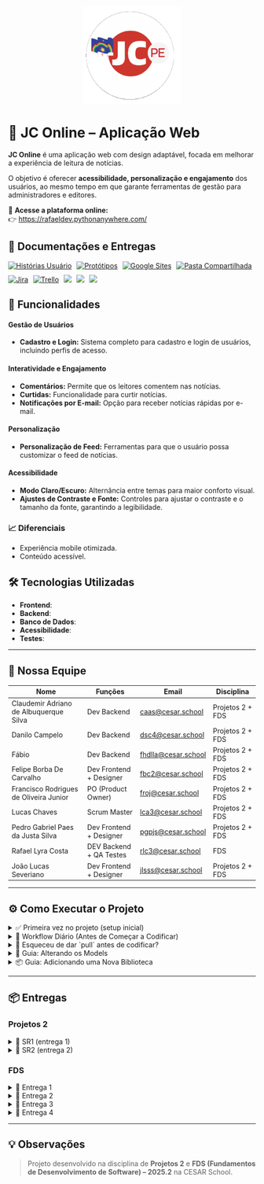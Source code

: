 <p align="center">
  <img src="./prints/logo_readme.png" alt="Logo JC PE" width="200"/>
</p>


# 📰 JC Online – Aplicação Web

**JC Online** é uma aplicação web com design adaptável, focada em melhorar a experiência de leitura de notícias.

O objetivo é oferecer **acessibilidade, personalização e engajamento** dos usuários, ao mesmo tempo em que garante ferramentas de gestão para administradores e editores.

🔗 **Acesse a plataforma online:**  
👉 https://rafaeldev.pythonanywhere.com/


## 📄 Documentações e Entregas

<div style="display: flex; align-items: center; gap: 10px; flex-wrap: wrap;">
  <a href="https://docs.google.com/document/d/1nmucgv21ZFmh4KJL6easKM9BG2wHbv332d-kuiChz2I/edit?usp=sharing">
    <img src="https://img.shields.io/badge/Histórias-483D8B?style=for-the-badge&logo=google&logoColor=white" alt="Histórias Usuário"/></a>
  <a href="https://www.figma.com/board/mfDODhZAbZBivMjCYXKV4Q/Projetos-2-Time-2?node-id=0-1&t=4ilAjPXIL59rE93n-1">
    <img src="https://img.shields.io/badge/Figma-FF7262?style=for-the-badge&logo=figma&logoColor=white" alt="Protótipos"/></a>
  <a href="https://tinyurl.com/site-equipe2projetos2">
    <img src="https://img.shields.io/badge/Google_Sites-4285F4?style=for-the-badge&logo=google&logoColor=white" alt="Google Sites"/></a>
  <a href="https://tinyurl.com/drive-equipe2projetos2">
    <img src="https://img.shields.io/badge/Google_Drive-F4B400?style=for-the-badge&logo=google&logoColor=white" alt="Pasta Compartilhada"/></a>
  <a href="https://time2projetos2.atlassian.net/jira/software/projects/SCRUM/boards/1?atlOrigin=eyJpIjoiZGI1ZmI2MzY3NmQyNDgwZGFjYzE1MTdjYzdlNDMxYjAiLCJwIjoiaiJ9">
    <img src="https://img.shields.io/badge/Jira-0000ff?style=for-the-badge&logo=Jira&logoColor=white" alt="Jira"/></a>
  <a href="https://trello.com/b/FPQBhOen/equipe-2-desafio-jc-online">
    <img src="https://img.shields.io/badge/Trello-FF9F1A?style=for-the-badge&logo=Trello&logoColor=white" alt="Trello"/></a>
  <a href="https://rafaeldev.pythonanywhere.com/">
    <img src="https://img.shields.io/badge/Site_Online-34D058?style=for-the-badge&logo=python&logoColor=white"/>
</a>
  <a href="https://youtu.be/IrzoyKmpHWQ?feature=shared">
    <img src="https://img.shields.io/badge/Screencast Figma-b50404?style=for-the-badge&logo=youtube&logoColor=white"/></a>
  <a href="https://youtu.be/jtHMVjp_xo8">
    <img src="https://img.shields.io/badge/Screencast Site-b50404?style=for-the-badge&logo=youtube&logoColor=white"/></a>
  
</div>


## 🚀 Funcionalidades 

#### Gestão de Usuários
- **Cadastro e Login:** Sistema completo para cadastro e login de usuários, incluindo perfis de acesso.

#### Interatividade e Engajamento
- **Comentários:** Permite que os leitores comentem nas notícias.
- **Curtidas:** Funcionalidade para curtir notícias.
- **Notificações por E-mail:** Opção para receber notícias rápidas por e-mail.

#### Personalização 
- **Personalização de Feed:** Ferramentas para que o usuário possa customizar o feed de notícias.

#### Acessibilidade
- **Modo Claro/Escuro:** Alternância entre temas para maior conforto visual.
- **Ajustes de Contraste e Fonte:** Controles para ajustar o contraste e o tamanho da fonte, garantindo a legibilidade.

### 📈 Diferenciais
- Experiência mobile otimizada.
- Conteúdo acessível.

## 🛠️ Tecnologias Utilizadas
- **Frontend**: 
- **Backend**:   
- **Banco de Dados**: 
- **Acessibilidade**:
- **Testes**: 

---

## 👥 Nossa Equipe

| Nome                                      | Funções | Email                              | Disciplina         |
|-------------------------------------------|---------|------------------------------------|--------------------|
| Claudemir Adriano de Albuquerque Silva    | Dev Backend | [caas@cesar.school](mailto:caas@cesar.school) | Projetos 2 + FDS |
| Danilo Campelo                            | Dev Backend | [dsc4@cesar.school](mailto:dsc4@cesar.school) | Projetos 2 + FDS |
| Fábio                                     | Dev Backend | [fhdlla@cesar.school](mailto:fhdlla@cesar.school) | Projetos 2 + FDS |
| Felipe Borba De Carvalho                  | Dev Frontend + Designer | [fbc2@cesar.school](mailto:fbc2@cesar.school) | Projetos 2 + FDS |
| Francisco Rodrigues de Oliveira Junior    | PO (Product Owner)| [froj@cesar.school](mailto:froj@cesar.school) | Projetos 2 + FDS |
| Lucas Chaves                              | Scrum Master | [lca3@cesar.school](mailto:lca3@cesar.school) | Projetos 2 + FDS |
| Pedro Gabriel Paes da Justa Silva         | Dev Frontend + Designer | [pgpjs@cesar.school](mailto:pgpjs@cesar.school) | Projetos 2 + FDS |
| Rafael Lyra Costa                         | DEV Backend + QA Testes| [rlc3@cesar.school](mailto:rlc3@cesar.school) | FDS              |
| João Lucas Severiano                      | Dev Frontend + Designer | [jlsss@cesar.school](mailto:jlsss@cesar.school) | Projetos 2 + FDS |

---

## ⚙️ Como Executar o Projeto

<details>
  <summary>✅ Primeira vez no projeto (setup inicial)</summary>
  

## Siga os passos abaixo para executar o projeto em sua máquina.

### Pré-requisitos

Antes de começar, certifique-se de que você tem o seguinte instalado:
* [Python 3.8+](https://www.python.org/downloads/)
* [Git](https://git-scm.com/downloads/)
* (Opcional) [VS Code](https://code.visualstudio.com/) — recomendado para editar e executar o projeto.

#### Extensões úteis no VS Code:
- **Python** (by Microsoft)
- **Django**

---

### Passos para Execução

1.  **Clone o repositório:**
    ```bash
    git clone https://github.com/[SEU-USUARIO]/jc-projetos2.git
    cd jc-projetos2
    ```
    > **Obs:** Substitua `[SEU-USUARIO]` pelo seu nome de usuário do GitHub.

---

2.  **Crie e ative o ambiente virtual:**
    *Este passo cria um ambiente isolado para as dependências do projeto.*
    ```bash
    # Criar o ambiente
    python -m venv venv
    ```

    *Agora, ative o ambiente:*
    ```bash
    # No Windows (PowerShell):
    .\venv\Scripts\Activate
    ```

    > ⚠️ Caso apareça um erro dizendo que a execução de scripts está bloqueada, execute o comando abaixo antes de ativar:
    ```bash
    Set-ExecutionPolicy Unrestricted -Scope Process
    ```

    ```bash
    # No Linux ou macOS:
    source venv/bin/activate
    ```

---

3.  **Instale as dependências:**
    ```bash
    pip install -r requirements.txt
    ```

---

4.  **Execute as migrações do banco de dados:**
    ```bash
    python manage.py migrate
    ```

---

5.  **Crie um superusuário (opcional):**
    *Permite o acesso à área administrativa do Django.*
    ```bash
    python manage.py createsuperuser
    ```

---

6.  **Inicie o servidor de desenvolvimento:**
    ```bash
    python manage.py runserver
    ```

---

7.  **Acesse a aplicação no seu navegador:**
    - **Interface Principal:** [http://127.0.0.1:8000/](http://127.0.0.1:8000/)
    - **Área Administrativa:** [http://127.0.0.1:8000/admin/](http://127.0.0.1:8000/admin/)

---

🎉 **Pronto!** A aplicação estará rodando em sua máquina local.
</details>

<details>
  <summary>🔁 Workflow Diário (Antes de Começar a Codificar)</summary>
  <br>
  
  Siga estes passos todos os dias para garantir que seu ambiente está atualizado.

  1.  **Ative o ambiente virtual (`venv`)**
      * **Windows (PowerShell):**
          ```powershell
          .\venv\Scripts\Activate
          ```
      * **Linux/Mac:**
          ```bash
          source venv/bin/activate
          ```

  2.  **Sincronize com o repositório remoto**
      *Para baixar as atualizações feitas por outros desenvolvedores.*
      ```bash
      git pull origin main
      ```

  3.  **Atualize as dependências**
      *Faça isso se o arquivo `requirements.txt` foi modificado no passo anterior.*
      ```bash
      pip install -r requirements.txt
      ```

  4.  **Aplique migrações do banco de dados**
      *Necessário se a estrutura do banco de dados (`models.py`) foi alterada.*
      ```bash
      python manage.py migrate
      ```

  5.  **Inicie o servidor local**
      ```bash
      python manage.py runserver
      ```
</details>

<details>
  <summary>🔄 Esqueceu de dar `pull` antes de codificar?</summary>
  <br>
  
  Se você tem alterações locais e o `git pull` falha, não se preocupe! 🚨. Use o `stash` para salvar seu trabalho temporariamente.

  1.  **Guarde suas alterações locais:**
      *Isso "limpa" sua área de trabalho, mas salva seu código em um local seguro.*
      ```bash
      git stash
      ```

  2.  **Atualize o repositório:**
      *Agora que sua área está limpa, você pode puxar as atualizações sem conflitos.*
      ```bash
      git pull origin main
      ```

  3.  **Restaure suas alterações:**
      *Isso aplica suas alterações salvas sobre o código que você acabou de baixar.*
      ```bash
      git stash pop
      ```
      > **Dica:** Se ocorrerem conflitos aqui, o Git irá te avisar para resolvê-los manualmente.
</details>

<details>
  <summary>🧱 Guia: Alterando os Models</summary>
  <br>
  
  Quando você modificar qualquer arquivo `models.py`, siga esta ordem:

  1.  **Gere os arquivos de migração:**
      ```bash
      python manage.py makemigrations
      ```

  2.  **Aplique as alterações no seu banco de dados local:**
      ```bash
      python manage.py migrate
      ```

  3.  **Suba as mudanças para o repositório:**
      ```bash
      git add .
      git commit -m "feat: altera models de X (gera migração)"
      git push origin main
      ```
</details>

<details>
  <summary>📦 Guia: Adicionando uma Nova Biblioteca</summary>
  <br>
  
  Ao instalar um novo pacote com `pip`, não se esqueça de atualizar o `requirements.txt`.

  1.  **Instale a biblioteca no seu venv:**
      ```bash
      pip install nome-da-biblioteca
      ```

  2.  **Atualize ("congele") o `requirements.txt`:**
      *Este comando salva a lista de todas as bibliotecas e suas versões exatas.*
      ```bash
      pip freeze > requirements.txt
      ```

  3.  **Suba o `requirements.txt` atualizado:**
      ```bash
      git add requirements.txt
      git commit -m "chore: adiciona a biblioteca nome-da-biblioteca"
      git push origin main
      ```
</details>

---

## 📦 Entregas

### Projetos 2

<details>
<summary>🚀 SR1 (entrega 1)</summary>
  <br/>
  
  [Visualizar Status Report 1](./prints/Status-Report-1.pdf)

</details>

 <details>
<summary>🚀 SR2 (entrega 2)</summary>
  <br/>
 </details>

### FDS 

<details> 
<summary>🚀 Entrega 1</summary>
<br/>

### 📄 Quadro Jira

![Quadro Jira](prints/entrega1_quadro_part1.png)

![Quadro Jira](prints/entrega1_quadro_part2.png)


---

### 📄 Jira Backlog

![Jira Backlog](prints/entrega1_backlog.png)

---

### 👥 Funções
| Nome                                   | Função                     |
|----------------------------------------|-----------------------------|
| Claudemir Adriano de Albuquerque Silva | Dev Backend                |
| Danilo Campelo                         | Dev Backend                |
| Fábio                                  | Dev Backend                |
| Felipe Borba De Carvalho               | Dev Frontend + Designer    |
| Francisco Rodrigues de Oliveira Junior | PO (Product Owner)         |
| Lucas Chaves                           | Scrum Master               |
| Pedro Gabriel Paes da Justa Silva      | Dev Frontend + Designer    |
| Rafael Lyra Costa                      | Dev Backend + QA Testes    |

---

### 📄 Links da entrega

<p align="center">
  <a href="https://docs.google.com/document/d/1nmucgv21ZFmh4KJL6easKM9BG2wHbv332d-kuiChz2I/edit?usp=sharing">
    <img src="https://img.shields.io/badge/Histórias-483D8B?style=for-the-badge&logo=google&logoColor=white" alt="Histórias Usuário"/></a> 
  <a href="https://time2projetos2.atlassian.net/jira/software/projects/SCRUM/boards/1?atlOrigin=eyJpIjoiZGI1ZmI2MzY3NmQyNDgwZGFjYzE1MTdjYzdlNDMxYjAiLCJwIjoiaiJ9">
    <img src="https://img.shields.io/badge/Jira-0000ff?style=for-the-badge&logo=Jira&logoColor=white" alt="Jira"/></a>
</p>
<br/>
  
</details>

<details>
  <summary>🚀 Entrega 2</summary>
  <br/>

  ### 📄 Links da entrega

<p align="center">
  <a href="https://docs.google.com/document/d/1nmucgv21ZFmh4KJL6easKM9BG2wHbv332d-kuiChz2I/edit?usp=sharing">
    <img src="https://img.shields.io/badge/Histórias-483D8B?style=for-the-badge&logo=google&logoColor=white" alt="Histórias Usuário"/></a> 
  <a href="https://time2projetos2.atlassian.net/jira/software/projects/SCRUM/boards/1?atlOrigin=eyJpIjoiZGI1ZmI2MzY3NmQyNDgwZGFjYzE1MTdjYzdlNDMxYjAiLCJwIjoiaiJ9">
    <img src="https://img.shields.io/badge/Jira-0000ff?style=for-the-badge&logo=Jira&logoColor=white" alt="Jira"/></a>
  <a href="https://www.figma.com/design/3VrvmwIAN8WB01nf0a7Zyz/Untitled?node-id=0-1&t=L9QFYe6fDEtr1nbI-1">
    <img src="https://img.shields.io/badge/Figma-FF7262?style=for-the-badge&logo=figma&logoColor=white" alt="Protótipos"/></a>
  <a href="https://youtu.be/IrzoyKmpHWQ?feature=shared">
    <img src="https://img.shields.io/badge/Screencast-b50404?style=for-the-badge&logo=youtube&logoColor=white"/></a>
  <a href="https://www.canva.com/design/DAGzjAnYGoQ/pjgqU4m0RzsDCLpylTslIg/edit?utm_content=DAGzjAnYGoQ&utm_campaign=designshare&utm_medium=link2&utm_source=sharebutton">
    <img src="https://img.shields.io/badge/Diagrama de atividades-a7532c?style=for-the-badge&logo=Canva&logoColor=white" alt="Diagrama"/></a>
</p>

## Quadro Jira

![Quadro Jira](prints/Quadro_Jira_Entrega_2.png)  

---

## Jira Backlog
![Jira Backlog](prints/Backlog_Jira_Entrega_2.png)  

---

 ## Diagrama de atividades do Sistema
  ![Diagrama de atividades](prints/entrega2_diagrama.png)

---

## Figma

![Figma](prints/entrega2_figma.png)

---

## Issues

![Issues](prints/entrega02_issues.png)

- Utilizado para acompanhar todos os problemas e novas ideias que surgirem durante o desenvolvimento.

- Cada tarefa registrada precisa informar: o que fazer (descrição), como encontrar o problema (passos para reproduzir), quem vai fazer (responsável), qual a urgência (prioridade) e em que etapa está (status).

- Plataformas que podem ser usadas para isso: GitHub Issues, Jira, Trello.

  <br/>
</details>

<details>
  <summary>🚀 Entrega 3</summary>
  <br/>

<p align="center">
  <a href="https://trello.com/b/FPQBhOen/equipe-2-desafio-jc-online">
    <img src="https://img.shields.io/badge/Trello-FF9F1A?style=for-the-badge&logo=Trello&logoColor=white" alt="Trello"/></a>
  <a href="https://www.canva.com/design/DAGzjAnYGoQ/pjgqU4m0RzsDCLpylTslIg/edit?utm_content=DAGzjAnYGoQ&utm_campaign=designshare&utm_medium=link2&utm_source=sharebutton">
    <img src="https://img.shields.io/badge/Diagrama de atividades-a7532c?style=for-the-badge&logo=Canva&logoColor=white" alt="Diagrama"/></a>
  <a href="https://rafaeldev.pythonanywhere.com/">
    <img src="https://img.shields.io/badge/Site_Online-34D058?style=for-the-badge&logo=python&logoColor=white"/></a>
  <a href="https://youtu.be/jtHMVjp_xo8">
    <img src="https://img.shields.io/badge/Screencast-b50404?style=for-the-badge&logo=youtube&logoColor=white"/></a>
</p>

---

![Issues](prints/entrega03_issues_open.png)

---

![Issues](prints/entrega03_issues_closed.png)

---

![Issues](prints/entrega03_quadro.png)

---

## Programação em Par

---

![Issues](prints/programacao_par.png)

---
Utilizamos a programação em par, e aqui está um relaório de uma delas:

Fábio e Rafael realizaram uma sessão de programação em par.
O objetivo foi corrigir o Bug #6, que afetava o cadastro de novos usuários.
Com o trabalho conjunto, conseguiram resolver a falha com sucesso.

  

</details>

<details>
  <summary>🚀 Entrega 4</summary>
  <br/>
</details>

---

## 💡 Observações

> Projeto desenvolvido na disciplina de **Projetos 2** e **FDS (Fundamentos de Desenvolvimento de Software) – 2025.2** na CESAR School.
